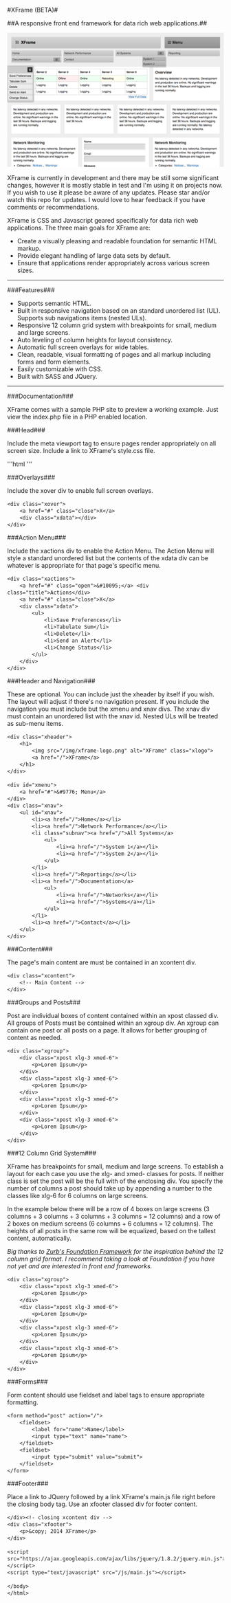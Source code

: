 #XFrame (BETA)#

##A responsive front end framework for data rich web applications.##

![XFrame Front End Framework Screenshot](/img/xframe-screen.png?raw=true "XFrame Front End Framework Screenshot")

XFrame is currently in development and there may be still some significant changes, however it is mostly stable in test and I'm using it on projects now. If you wish to use it please be aware of any updates. Please star and/or watch this repo for updates. I would love to hear feedback if you have comments or recommendations.

XFrame is CSS and Javascript geared specifically for data rich web applications. The three main goals for XFrame are: 

- Create a visually pleasing and readable foundation for semantic HTML markup. 
- Provide elegant handling of large data sets by default.
- Ensure that applications render appropriately across various screen sizes.

****

###Features###

- Supports semantic HTML.
-  Built in responsive navigation based on an standard unordered list (UL). Supports sub navigations items (nested ULs).
-  Responsive 12 column grid system with breakpoints for small, medium and large screens.
-  Auto leveling of column heights for layout consistency.
-  Automatic full screen overlays for wide tables.
-  Clean, readable, visual formatting of pages and all markup including forms and form elements.
- Easily customizable with CSS.
- Built with SASS and JQuery.

****

###Documentation###

XFrame comes with a sample PHP site to preview a working example. Just view the index.php file in a PHP enabled location.

###Head###

Include the meta viewport tag to ensure pages render appropriately on all screen size. Include a link to XFrame's style.css file.

'''html
    <head>
        <title>XFrame</title>
        <meta name="viewport" content="width=device-width, initial-scale=1.0" />
        <link rel="stylesheet" type="css" href="/css/style.css">
    </head>
'''

###Overlays###

Include the xover div to enable full screen overlays.

    <div class="xover">
        <a href="#" class="close">X</a>
        <div class="xdata"></div>
    </div>

###Action Menu###

Include the xactions div to enable the Action Menu. The Action Menu will style a standard unordered list but the contents of the xdata div can be whatever is appropriate for that page's specific menu.

    <div class="xactions">
        <a href="#" class="open">&#10095;</a> <div class="title">Actions</div>
        <a href="#" class="close">X</a>
        <div class="xdata">
            <ul>
                <li>Save Preferences</li>
                <li>Tabulate Sum</li>
                <li>Delete</li>
                <li>Send an Alert</li>
                <li>Change Status</li>
            </ul>
        </div>
    </div>

###Header and Navigation###

These are optional. You can include just the xheader by itself if you wish. The layout will adjust if there's no navigation present. If you include the navigation you must include but the xmenu and xnav divs. The xnav div must contain an unordered list with the xnav id. Nested ULs will be treated as sub-menu items.

    <div class="xheader">
        <h1>
            <img src="/img/xframe-logo.png" alt="XFrame" class="xlogo">
            <a href="/">XFrame</a>
        </h1>
    </div>
    
    <div id="xmenu">
        <a href="#">&#9776; Menu</a>
    </div>
    <div class="xnav">
        <ul id="xnav">
            <li><a href="/">Home</a></li>
            <li><a href="/">Network Performance</a></li>
            <li class="subnav"><a href="/">All Systems</a>
                <ul>
                    <li><a href="/">System 1</a></li>
                    <li><a href="/">System 2</a></li>
                </ul>
            </li>
            <li><a href="/">Reporting</a></li>
            <li><a href="/">Documentation</a>
                <ul>
                    <li><a href="/">Networks</a></li>
                    <li><a href="/">Systems</a></li>
                </ul>
            </li>
            <li><a href="/">Contact</a></li>
        </ul>
    </div>

###Content###

The page's main content are must be contained in an xcontent div.

    <div class="xcontent">
        <!-- Main Content -->
    </div>

###Groups and Posts###

Post are individual boxes of content contained within an xpost classed div. All groups of Posts must be contained within an xgroup div. An xgroup can contain one post or all posts on a page. It allows for better grouping of content as needed.

    <div class="xgroup">
        <div class="xpost xlg-3 xmed-6">
            <p>Lorem Ipsum</p>
        </div>
        <div class="xpost xlg-3 xmed-6">
            <p>Lorem Ipsum</p>
        </div>
        <div class="xpost xlg-3 xmed-6">
            <p>Lorem Ipsum</p>
        </div>
        <div class="xpost xlg-3 xmed-6">
            <p>Lorem Ipsum</p>
        </div>
    </div>

###12 Column Grid System###

XFrame has breakpoints for small, medium and large screens. To establish a layout for each case you use the xlg- and xmed- classes for posts. If neither class is set the post will be the full with of the enclosing div. You specify the number of columns a post should take up by appending a number to the classes like xlg-6 for 6 columns on large screens.

In the example below there will be a row of 4 boxes on large screens (3 columns + 3 columns + 3 columns + 3 columns = 12 columns) and a row of 2 boxes on medium screens (6 columns + 6 columns = 12 columns). The heights of all posts in the same row will be equalized, based on the tallest content, automatically.

*Big thanks to [Zurb's Foundation Framework](http://foundation.zurb.com/ "Zurb's Foundation Framework") for the inspiration behind the 12 column grid format. I recommend taking a look at Foundation if you have not yet and are interested in front end frameworks.*

    <div class="xgroup">
        <div class="xpost xlg-3 xmed-6">
            <p>Lorem Ipsum</p>
        </div>
        <div class="xpost xlg-3 xmed-6">
            <p>Lorem Ipsum</p>
        </div>
        <div class="xpost xlg-3 xmed-6">
            <p>Lorem Ipsum</p>
        </div>
        <div class="xpost xlg-3 xmed-6">
            <p>Lorem Ipsum</p>
        </div>
    </div>

###Forms###

Form content should use fieldset and label tags to ensure appropriate formatting.

    <form method="post" action="/">
        <fieldset>
            <label for="name">Name</label>
            <input type="text" name="name">
        </fieldset>
        <fieldset>
            <input type="submit" value="submit">
        </fieldset>
    </form>

###Footer###

Place a link to JQuery followed by a link XFrame's main.js file right before the closing body tag. Use an xfooter classed div for footer content.

    </div><!- closing xcontent div -->
    <div class="xfooter">
        <p>&copy; 2014 XFrame</p>
    </div>
    
    <script src="https://ajax.googleapis.com/ajax/libs/jquery/1.8.2/jquery.min.js"></script>
    <script type="text/javascript" src="/js/main.js"></script>
    
    </body>
    </html>